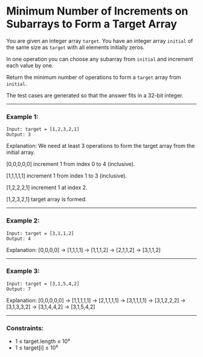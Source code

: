 # Minimum Number of Increments on Subarrays to Form a Target Array

You are given an integer array `target`. You have an integer array `initial` of the same size as `target` with all elements initially zeros.

In one operation you can choose any subarray from `initial` and increment each value by one.

Return the minimum number of operations to form a `target` array from `initial`.

The test cases are generated so that the answer fits in a 32-bit integer.

---

### Example 1:

```
Input: target = [1,2,3,2,1]
Output: 3
```

Explanation: We need at least 3 operations to form the target array from the initial array.

[0,0,0,0,0] increment 1 from index 0 to 4 (inclusive).

[1,1,1,1,1] increment 1 from index 1 to 3 (inclusive).

[1,2,2,2,1] increment 1 at index 2.

[1,2,3,2,1] target array is formed.

---

### Example 2:

```
Input: target = [3,1,1,2]
Output: 4
```

Explanation: [0,0,0,0] -> [1,1,1,1] -> [1,1,1,2] -> [2,1,1,2] -> [3,1,1,2]

---

### Example 3:

```
Input: target = [3,1,5,4,2]
Output: 7
```

Explanation: [0,0,0,0,0] -> [1,1,1,1,1] -> [2,1,1,1,1] -> [3,1,1,1,1] -> [3,1,2,2,2] -> [3,1,3,3,2] -> [3,1,4,4,2] -> [3,1,5,4,2]

---

### Constraints:

- 1 ≤ target.length ≤ 10⁵
- 1 ≤ target[i] ≤ 10⁵
